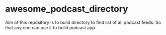 # awesome_podcast_directory
Aim of this repository is to build directory to find list of all podcast feeds. So that any one can use it to build podcast app
